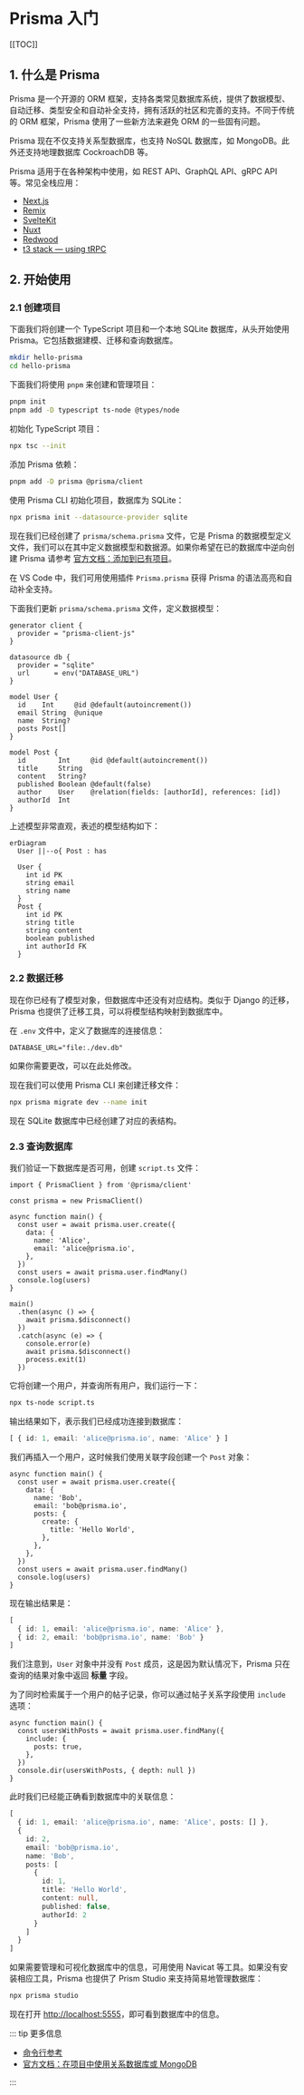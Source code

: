 # Prisma 入门

[[TOC]]

## 1. 什么是 Prisma

Prisma 是一个开源的 ORM 框架，支持各类常见数据库系统，提供了数据模型、自动迁移、类型安全和自动补全支持，拥有活跃的社区和完善的支持。不同于传统的 ORM 框架，Prisma 使用了一些新方法来避免 ORM 的一些固有问题。

Prisma 现在不仅支持关系型数据库，也支持 NoSQL 数据库，如 MongoDB。此外还支持地理数据库 CockroachDB 等。

Prisma 适用于在各种架构中使用，如 REST API、GraphQL API、gRPC API 等。常见全栈应用：

- [Next.js](https://nextjs.org/)
- [Remix](https://remix.run/)
- [SvelteKit](https://kit.svelte.dev/)
- [Nuxt](https://nuxt.com/)
- [Redwood](https://redwoodjs.com/)
- [t3 stack — using tRPC](https://create.t3.gg/)

## 2. 开始使用

### 2.1 创建项目

下面我们将创建一个 TypeScript 项目和一个本地 SQLite 数据库，从头开始使用 Prisma。它包括数据建模、迁移和查询数据库。

```bash
mkdir hello-prisma
cd hello-prisma
```

下面我们将使用 `pnpm` 来创建和管理项目：

```bash
pnpm init
pnpm add -D typescript ts-node @types/node
```

初始化 TypeScript 项目：

```bash
npx tsc --init
```

添加 Prisma 依赖：

```bash
pnpm add -D prisma @prisma/client
```

使用 Prisma CLI 初始化项目，数据库为 SQLite：

```bash
npx prisma init --datasource-provider sqlite
```

现在我们已经创建了 `prisma/schema.prisma` 文件，它是 Prisma 的数据模型定义文件，我们可以在其中定义数据模型和数据源。如果你希望在已的数据库中逆向创建 Prisma 请参考 [官方文档：添加到已有项目](https://www.prisma.io/docs/getting-started/setup-prisma/add-to-existing-project)。

在 VS Code 中，我们可用使用插件 `Prisma.prisma` 获得 Prisma 的语法高亮和自动补全支持。

下面我们更新 `prisma/schema.prisma` 文件，定义数据模型：

```prisma
generator client {
  provider = "prisma-client-js"
}

datasource db {
  provider = "sqlite"
  url      = env("DATABASE_URL")
}

model User {
  id    Int     @id @default(autoincrement())
  email String  @unique
  name  String?
  posts Post[]
}

model Post {
  id        Int     @id @default(autoincrement())
  title     String
  content   String?
  published Boolean @default(false)
  author    User    @relation(fields: [authorId], references: [id])
  authorId  Int
}
```

上述模型非常直观，表述的模型结构如下：

```mermaid
erDiagram
  User ||--o{ Post : has

  User {
    int id PK
    string email
    string name
  }
  Post {
    int id PK
    string title
    string content
    boolean published
    int authorId FK
  }
```

### 2.2 数据迁移

现在你已经有了模型对象，但数据库中还没有对应结构。类似于 Django 的迁移，Prisma 也提供了迁移工具，可以将模型结构映射到数据库中。

在 `.env` 文件中，定义了数据库的连接信息：

```properties
DATABASE_URL="file:./dev.db"
```

如果你需要更改，可以在此处修改。

现在我们可以使用 Prisma CLI 来创建迁移文件：

```bash
npx prisma migrate dev --name init
```

现在 SQLite 数据库中已经创建了对应的表结构。

### 2.3 查询数据库

我们验证一下数据库是否可用，创建 `script.ts` 文件：

```ts{6-13}
import { PrismaClient } from '@prisma/client'

const prisma = new PrismaClient()

async function main() {
  const user = await prisma.user.create({
    data: {
      name: 'Alice',
      email: 'alice@prisma.io',
    },
  })
  const users = await prisma.user.findMany()
  console.log(users)
}

main()
  .then(async () => {
    await prisma.$disconnect()
  })
  .catch(async (e) => {
    console.error(e)
    await prisma.$disconnect()
    process.exit(1)
  })
```

它将创建一个用户，并查询所有用户，我们运行一下：

```bash
npx ts-node script.ts
```

输出结果如下，表示我们已经成功连接到数据库：

```ts
[ { id: 1, email: 'alice@prisma.io', name: 'Alice' } ]
```

我们再插入一个用户，这时候我们使用关联字段创建一个 `Post` 对象：

```ts{2-6}
async function main() {
  const user = await prisma.user.create({
    data: {
      name: 'Bob',
      email: 'bob@prisma.io',
      posts: {
        create: {
          title: 'Hello World',
        },
      },
    },
  })
  const users = await prisma.user.findMany()
  console.log(users)
}
```

现在输出结果是：

```ts
[
  { id: 1, email: 'alice@prisma.io', name: 'Alice' },
  { id: 2, email: 'bob@prisma.io', name: 'Bob' }
]
```

我们注意到，`User` 对象中并没有 `Post` 成员，这是因为默认情况下，Prisma 只在查询的结果对象中返回 **标量** 字段。

为了同时检索属于一个用户的帖子记录，你可以通过帖子关系字段使用 `include` 选项：

```ts{2-6}
async function main() {
  const usersWithPosts = await prisma.user.findMany({
    include: {
      posts: true,
    },
  })
  console.dir(usersWithPosts, { depth: null })
}
```

此时我们已经能正确看到数据库中的关联信息：

```ts
[
  { id: 1, email: 'alice@prisma.io', name: 'Alice', posts: [] },
  {
    id: 2,
    email: 'bob@prisma.io',
    name: 'Bob',
    posts: [
      {
        id: 1,
        title: 'Hello World',
        content: null,
        published: false,
        authorId: 2
      }
    ]
  }
]
```

如果需要管理和可视化数据库中的信息，可用使用 Navicat 等工具。如果没有安装相应工具，Prisma 也提供了 Prism Studio 来支持简易地管理数据库：

```bash
npx prisma studio
```

现在打开 <http://localhost:5555>，即可看到数据库中的信息。

::: tip 更多信息

- [命令行参考](./cli.md)
- [官方文档：在项目中使用关系数据库或 MongoDB](https://www.prisma.io/docs/getting-started/setup-prisma/start-from-scratch)

:::
